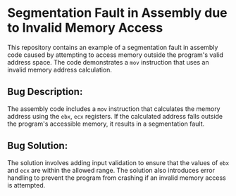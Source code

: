 # Segmentation Fault in Assembly due to Invalid Memory Access

This repository contains an example of a segmentation fault in assembly code caused by attempting to access memory outside the program's valid address space. The code demonstrates a `mov` instruction that uses an invalid memory address calculation.

## Bug Description:

The assembly code includes a `mov` instruction that calculates the memory address using the `ebx`, `ecx` registers. If the calculated address falls outside the program's accessible memory, it results in a segmentation fault.

## Bug Solution:

The solution involves adding input validation to ensure that the values of `ebx` and `ecx` are within the allowed range. The solution also introduces error handling to prevent the program from crashing if an invalid memory access is attempted.
